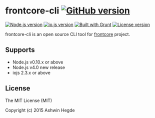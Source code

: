 # frontcore-cli [![GitHub version](http://img.shields.io/badge/version-0.0.5-brightgreen.svg)](https://github.com/hegdeashwin/frontcore-cli/releases)

[![Node.js version](http://img.shields.io/badge/Node.js-%3E%200.10-brightgreen.svg)](https://github.com/hegdeashwin/frontcore-cli/) [![io.js version](http://img.shields.io/badge/io.js-%3E%202.3.4-brightgreen.svg)](https://github.com/hegdeashwin/frontcore-cli/) [![Built with Grunt](http://cdn.gruntjs.com/builtwith.png)](http://gruntjs.com/)  [![License version](http://img.shields.io/badge/License-MIT-red.svg)](https://github.com/hegdeashwin/frontcore-cli#license)

frontcore-cli is an open source CLI tool for [frontcore](https://github.com/hegdeashwin/frontcore) project.

## Supports
* Node.js v0.10.x or above
* Node.js v4.0 new release
* iojs 2.3.x or above

## License

The MIT License (MIT)

Copyright (c) 2015 Ashwin Hegde